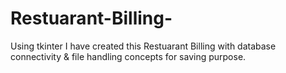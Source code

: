 # Restuarant-Billing-
Using tkinter I have created this Restuarant Billing with database connectivity &amp; file handling concepts for saving purpose.
